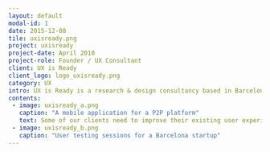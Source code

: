 ```yaml
---
layout: default
modal-id: 1
date: 2015-12-08
tile: uxisready.png
project: uxisready
project-date: April 2010
project-role: Founder / UX Consultant
client: UX is Ready
client_logo: logo_uxisready.png
category: UX
intro: UX is Ready is a research & design consultancy based in Barcelona, working with clients both locally and Internationally.
contents:
 - image: uxisready_a.png
   caption: "A mobile application for a P2P platform" 
   text: Some of our clients need to improve their existing user experiences, while others hire us to craft a new product or service. We tailor our process to meet each clients needs, shaping products and services that work and customers enjoy using.
 - image: uxisready_b.png
   caption: "User testing sessions for a Barcelona startup"
---
```

